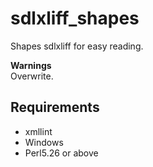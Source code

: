 # sdlxliff_shapes 
Shapes sdlxliff for easy reading.

**Warnings**  
Overwrite.

## Requirements 
- xmllint
- Windows
- Perl5.26 or above
